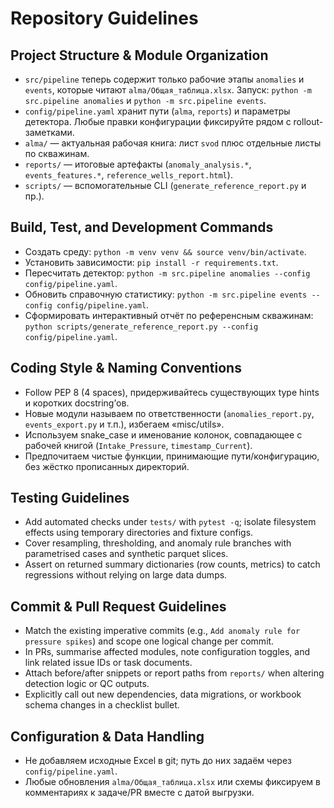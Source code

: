 # Repository Guidelines

## Project Structure & Module Organization
- `src/pipeline` теперь содержит только рабочие этапы `anomalies` и `events`, которые читают `alma/Общая_таблица.xlsx`. Запуск: `python -m src.pipeline anomalies` и `python -m src.pipeline events`.
- `config/pipeline.yaml` хранит пути (`alma`, `reports`) и параметры детектора. Любые правки конфигурации фиксируйте рядом с rollout-заметками.
- `alma/` — актуальная рабочая книга: лист `svod` плюс отдельные листы по скважинам.
- `reports/` — итоговые артефакты (`anomaly_analysis.*`, `events_features.*`, `reference_wells_report.html`).
- `scripts/` — вспомогательные CLI (`generate_reference_report.py` и пр.).

## Build, Test, and Development Commands
- Создать среду: `python -m venv venv && source venv/bin/activate`.
- Установить зависимости: `pip install -r requirements.txt`.
- Пересчитать детектор: `python -m src.pipeline anomalies --config config/pipeline.yaml`.
- Обновить справочную статистику: `python -m src.pipeline events --config config/pipeline.yaml`.
- Сформировать интерактивный отчёт по референсным скважинам: `python scripts/generate_reference_report.py --config config/pipeline.yaml`.

## Coding Style & Naming Conventions
- Follow PEP 8 (4 spaces), придерживайтесь существующих type hints и коротких docstring’ов.
- Новые модули называем по ответственности (`anomalies_report.py`, `events_export.py` и т.п.), избегаем «misc/utils».
- Используем snake_case и именование колонок, совпадающее с рабочей книгой (`Intake_Pressure`, `timestamp_Current`).
- Предпочитаем чистые функции, принимающие пути/конфигурацию, без жёстко прописанных директорий.

## Testing Guidelines
- Add automated checks under `tests/` with `pytest -q`; isolate filesystem effects using temporary directories and fixture configs.
- Cover resampling, thresholding, and anomaly rule branches with parametrised cases and synthetic parquet slices.
- Assert on returned summary dictionaries (row counts, metrics) to catch regressions without relying on large data dumps.

## Commit & Pull Request Guidelines
- Match the existing imperative commits (e.g., `Add anomaly rule for pressure spikes`) and scope one logical change per commit.
- In PRs, summarise affected modules, note configuration toggles, and link related issue IDs or task documents.
- Attach before/after snippets or report paths from `reports/` when altering detection logic or QC outputs.
- Explicitly call out new dependencies, data migrations, or workbook schema changes in a checklist bullet.

## Configuration & Data Handling
- Не добавляем исходные Excel в git; путь до них задаём через `config/pipeline.yaml`.
- Любые обновления `alma/Общая_таблица.xlsx` или схемы фиксируем в комментариях к задаче/PR вместе с датой выгрузки.
